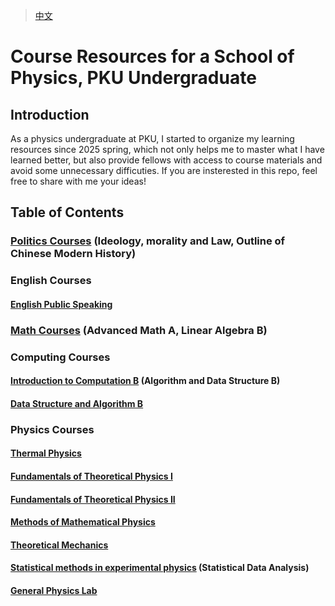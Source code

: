 > [中文](README_zh.md)

# Course Resources for a School of Physics, PKU Undergraduate

## Introduction

As a physics undergraduate at PKU, I started to organize my learning resources since 2025 spring, which not only helps me to master what I have learned better, but also provide fellows with access to course materials and avoid some unnecessary difficuties. If you are insterested in this repo, feel free to share with me your ideas!

## Table of Contents

### [Politics Courses](Politics) (Ideology, morality and Law, Outline of Chinese Modern History)

### English Courses

#### [English Public Speaking](English_Public_Speaking)

### [Math Courses](Math) (Advanced Math A, Linear Algebra B)

### Computing Courses

#### [Introduction to Computation B](Introduction_to_Computation_B) (Algorithm and Data Structure B)

#### [Data Structure and Algorithm B](Data_Structure_and_Algorithm_B)

### Physics Courses

#### [Thermal Physics](Thermal_Physics)

#### [Fundamentals of Theoretical Physics I](Fundamentals_of_Theoretical_Physics_I)

#### [Fundamentals of Theoretical Physics II](Fundamentals_of_Theoretical_Physics_II)

#### [Methods of Mathematical Physics](Methods_of_Mathematical_Physics)

#### [Theoretical Mechanics](Theoretical_Mechanics)

#### [Statistical methods in experimental physics](Statistical_Methods) (Statistical Data Analysis)

#### [General Physics Lab](General_Physics_Lab)
